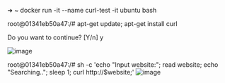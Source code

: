 ➜  ~ docker run -it --name curl-test -it ubuntu bash

root@01341eb50a47:/# apt-get update; apt-get install curl

Do you want to continue? [Y/n] y

![image](https://user-images.githubusercontent.com/11967686/164131240-b5108089-292f-4dba-8e1f-de42544e7928.png)

root@01341eb50a47:/# sh -c 'echo "Input website:"; read website; echo "Searching.."; sleep 1; curl http://$website;'
![image](https://user-images.githubusercontent.com/11967686/164131295-0cb7ec70-902b-48bc-897a-c09e14619766.png)
